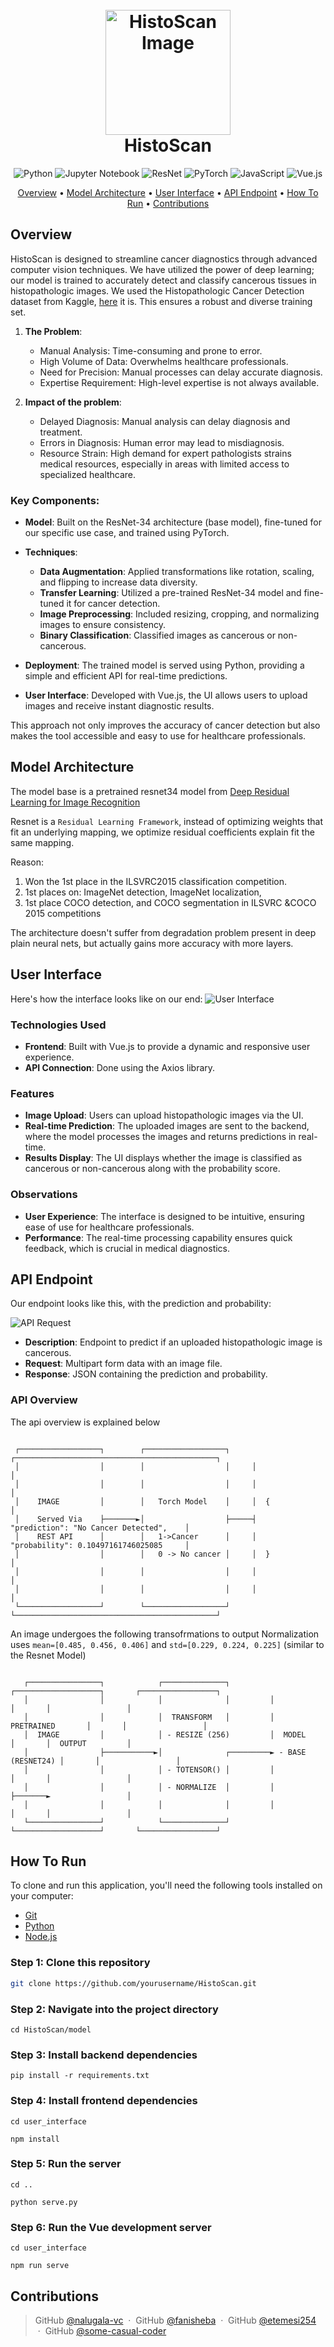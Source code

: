 <h1 align="center">
  <br>
    <img src="./images/histoscan-logo.png" alt="HistoScan Image" width="200">
  <br>
  HistoScan
  <br>
</h1>

<div align="center">
    <img src="https://img.shields.io/badge/Python-3776AB.svg?style=for-the-badge&logo=python&logoColor=white" alt="Python">
    <img src="https://img.shields.io/badge/Jupyter-F37626.svg?style=for-the-badge&logo=jupyter&logoColor=white" alt="Jupyter Notebook">
    <img src="https://img.shields.io/badge/ResNet-0071C5.svg?style=for-the-badge&logo=resnet&logoColor=white" alt="ResNet">
    <img src="https://img.shields.io/badge/PyTorch-EE4C2C.svg?style=for-the-badge&logo=pytorch&logoColor=white" alt="PyTorch">
    <img src="https://img.shields.io/badge/JavaScript-F7DF1E.svg?style=for-the-badge&logo=javascript&logoColor=black" alt="JavaScript">
    <img src="https://img.shields.io/badge/Vue.js-4FC08D.svg?style=for-the-badge&logo=vue.js&logoColor=white" alt="Vue.js">
</div>


<p align="center">
  <a href="#overview">Overview</a> •
  <a href="#model-architecture">Model Architecture</a> •
  <a href="#user-interface">User Interface</a> •
  <a href="#api-endpoint">API Endpoint</a> •
  <a href="#how-to-run">How To Run</a> •
  <a href="#contributions">Contributions</a>
</p>



## Overview

HistoScan is designed to streamline cancer diagnostics through advanced computer vision techniques. We have utilized the power of deep learning; our model is trained to accurately detect and classify cancerous tissues in histopathologic images. We used the Histopathologic Cancer Detection dataset from Kaggle, <a href = "https://www.kaggle.com/competitions/histopathologic-cancer-detection/data">here</a> it is. This ensures a robust and diverse training set.
1. **The Problem**:
   - Manual Analysis: Time-consuming and prone to error.
   - High Volume of Data: Overwhelms healthcare professionals.
   - Need for Precision: Manual processes can delay accurate diagnosis.
   - Expertise Requirement: High-level expertise is not always available.
   
2. **Impact of the problem**:
   - Delayed Diagnosis: Manual analysis can delay diagnosis and treatment. 
   - Errors in Diagnosis: Human error may lead to misdiagnosis. 
   - Resource Strain: High demand for expert pathologists strains medical resources, especially in areas with limited access to specialized healthcare.
   

### Key Components:
- **Model**: Built on the ResNet-34 architecture (base model), fine-tuned for our specific use case, and trained using PyTorch.

- **Techniques**:
  - **Data Augmentation**: Applied transformations like rotation, scaling, and flipping to increase data diversity.
  - **Transfer Learning**: Utilized a pre-trained ResNet-34 model and fine-tuned it for cancer detection.
  - **Image Preprocessing**: Included resizing, cropping, and normalizing images to ensure consistency.
  - **Binary Classification**: Classified images as cancerous or non-cancerous.

- **Deployment**: The trained model is served using Python, providing a simple and efficient API for real-time predictions.

- **User Interface**: Developed with Vue.js, the UI allows users to upload images and receive instant diagnostic results.

This approach not only improves the accuracy of cancer detection but also makes the tool accessible and easy to use for healthcare professionals.



## Model Architecture

The model base is a pretrained resnet34 model from [Deep Residual Learning for Image Recognition](https://arxiv.org/abs/1512.03385)

Resnet is a `Residual Learning Framework`, instead of optimizing weights that fit an underlying mapping, we optimize residual coefficients explain fit the same mapping.


Reason: 
1. Won the 1st place in the ILSVRC2015 classification competition.
2. 1st places on: ImageNet detection, ImageNet localization,
3. 1st place COCO detection, and COCO segmentation in ILSVRC &COCO 2015 competitions


The architecture doesn't suffer from degradation problem present in deep plain neural nets, but actually gains more accuracy with more layers.


## User Interface

Here's how the interface looks like on our end:
![User Interface](./images/interface.jpg)

### Technologies Used
- **Frontend**: Built with Vue.js to provide a dynamic and responsive user experience.
- **API Connection**: Done using the Axios library.

### Features
- **Image Upload**: Users can upload histopathologic images via the UI.
- **Real-time Prediction**: The uploaded images are sent to the backend, where the model processes the images and returns predictions in real-time.
- **Results Display**: The UI displays whether the image is classified as cancerous or non-cancerous along with the probability score.

### Observations
- **User Experience**: The interface is designed to be intuitive, ensuring ease of use for healthcare professionals.
- **Performance**: The real-time processing capability ensures quick feedback, which is crucial in medical diagnostics.


## API Endpoint

Our endpoint looks like this, with the prediction and probability:

![API Request](./images/api_request.jpg)

- **Description**: Endpoint to predict if an uploaded histopathologic image is cancerous.
- **Request**: Multipart form data with an image file.
- **Response**: JSON containing the prediction and probability.

### API Overview

The api overview is explained below

```text
                                                                                                                                                                                                                                                                                                                     
 ┌──────────────────┐        ┌──────────────────┐     ┌─────────────────────────────────────────────┐                            
 │                  │        │                  │     │                                             │                            
 │                  │        │                  │     │                                             │                            
 │    IMAGE         │        │   Torch Model    │     │  {                                          │                            
 │    Served Via    ├───────►│                  ├─────┤      "prediction": "No Cancer Detected",    │                            
 │    REST API      │        │   1->Cancer      │     │      "probability": 0.10497161746025085     │                            
 │                  │        │   0 -> No cancer │     │  }                                          │                            
 │                  │        │                  │     │                                             │                            
 │                  │        │                  │     │                                             │                            
 └──────────────────┘        └──────────────────┘     └─────────────────────────────────────────────┘                                 
```


An image undergoes the following transofrmations to output
Normalization uses `mean=[0.485, 0.456, 0.406]` and `std=[0.229, 0.224, 0.225]` (similar to the Resnet Model)

```text
                                                                                                               
   ┌────────────────┐            ┌──────────────┐         ┌───────────────────┐       ┌─────────────────┐        
   │                │            │              │         │                   │       │                 │        
   │                │            │  TRANSFORM   │         │  PRETRAINED       │       │                 │        
   │  IMAGE         │            │ - RESIZE (256)         │  MODEL            │       │  OUTPUT         │        
   │                ├───────────►│              ┌─────────► - BASE (RESNET24) │       │                 │        
   │                │            │ - TOTENSOR() │         │                   │       │                 │        
   │                │            │ - NORMALIZE  │         │                   ├───────►                 │        
   │                │            │              │         │                   │       │                 │        
   └────────────────┘            └──────────────┘         └───────────────────┘       └─────────────────┘            
```


## How To Run

To clone and run this application, you'll need the following tools installed on your computer:
- [Git](https://git-scm.com)
- [Python](https://www.python.org/)
- [Node.js](https://nodejs.org/)

### Step 1: Clone this repository
```bash
git clone https://github.com/yourusername/HistoScan.git
```
### Step 2: Navigate into the project directory
```
cd HistoScan/model
```
### Step 3: Install backend dependencies
```
pip install -r requirements.txt
```
### Step 4: Install frontend dependencies
```
cd user_interface
```
```
npm install
```
### Step 5: Run the server
```
cd ..
```
```
python serve.py
```
### Step 6: Run the Vue development server
```
cd user_interface
```
```
npm run serve
```



## Contributions


> GitHub [@nalugala-vc](https://github.com/nalugala-vc) &nbsp;&middot;&nbsp;
> GitHub [@fanisheba](https://github.com/nerdistry) &nbsp;&middot;&nbsp;
> GitHub [@etemesi254](https://github.com/etemesi254) &nbsp;&middot;&nbsp;
> GitHub [@some-casual-coder](https://github.com/some-casual-coder) &nbsp;




